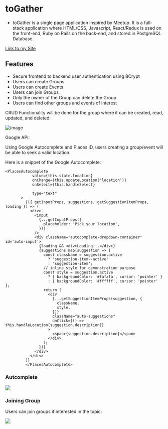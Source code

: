# toGather

- toGather is a single page application inspired by Meetup.  It is a full-stack application where HTML/CSS, Javascript, React/Redux is used on the front-end, Ruby on Rails on the back-end, and stored in PostgreSQL Database.


[Link to my Site](https://togathering.herokuapp.com)


## Features

- Secure frontend to backend user authentication using BCrypt
- Users can create Groups
- Users can create Events
- Users can join Groups
- Only the owner of the Group can delete the Group
- Users can find other groups and events of interest

CRUD Functionality will be done for the group where it can be created, read, updated, and deleted:

![image](https://github.com/jamestouri/toGather/blob/master/app/assets/images/groups/Screen%20Shot%202018-10-18%20at%209.26.16%20PM.png)


Google API:

Using Google Autocomplete and Places ID, users creating a group/event will be able to seek a valid location.

Here is a snippet of the Google Autocomplete:

```
<PlacesAutocomplete
            value={this.state.location}
            onChange={this.updateLocation('location')}
            onSelect={this.handleSelect}

            type="text"
       >
         {({ getInputProps, suggestions, getSuggestionItemProps, loading }) => (
           <div>
             <input
               {...getInputProps({
                 placeholder: 'Pick your location',
               })}
             />
             <div className="autocomplete-dropdown-container" id='auto-input'>
               {loading && <div>Loading...</div>}
               {suggestions.map(suggestion => {
                 const className = suggestion.active
                   ? 'suggestion-item--active'
                   : 'suggestion-item';
                 // inline style for demonstration purpose
                 const style = suggestion.active
                   ? { backgroundColor: '#fafafa', cursor: 'pointer' }
                   : { backgroundColor: '#ffffff', cursor: 'pointer' };
                 return (
                   <div
                     {...getSuggestionItemProps(suggestion, {
                       className,
                       style,
                     })}
                     className="auto-suggestions"
                     onClick={() => this.handleLocation(suggestion.description)}
                   >
                     <span>{suggestion.description}</span>
                   </div>
                 );
               })}
             </div>
           </div>
         )}
         </PlacesAutocomplete>
```

### Autcomplete

![](https://github.com/jamestouri/toGather/blob/master/app/assets/images/groups/Screen%20Shot%202018-10-18%20at%209.36.27%20PM.png)

### Joining Group

Users can join groups if interested in the topic:

![](https://github.com/jamestouri/toGather/blob/master/app/assets/images/groups/Screen%20Shot%202018-10-18%20at%209.36.12%20PM.png)
